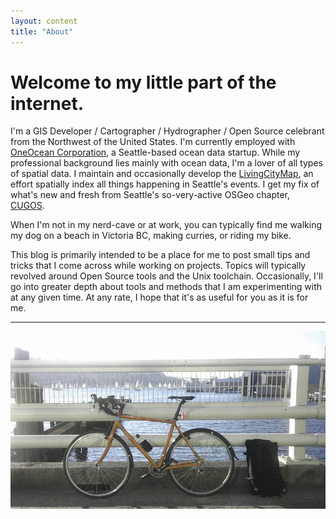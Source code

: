```yaml
---
layout: content
title: "About"
---
```


# Welcome to my little part of the internet.

I'm a GIS Developer / Cartographer / Hydrographer / Open Source celebrant from the Northwest of the United States.  I'm currently employed with [OneOcean Corporation](http://www.oneoceancorp.com), a Seattle-based ocean data startup.  While my professional background lies mainly with ocean data, I'm a lover of all types of spatial data.  I maintain and occasionally develop the [LivingCityMap](http://www.livingcitymap.com), an effort spatially index all things happening in Seattle's events.  I get my fix of what's new and fresh from Seattle's so-very-active OSGeo chapter, [CUGOS](http://www.cugos.org).

When I'm not in my nerd-cave or at work, you can typically find me walking my dog on a beach in Victoria BC, making curries, or riding my bike.

This blog is primarily intended to be a place for me to post small tips and tricks that I come across while working on projects.  Topics will typically revolved around Open Source tools and the Unix toolchain.  Occasionally, I'll go into greater depth about tools and methods that I am experimenting with at any given time.  At any rate, I hope that it's as useful for you as it is for me.

---

![My Bike](/images/bike.gif)